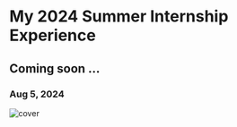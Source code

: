 # My 2024 Summer Internship Experience

## Coming soon ...

### Aug 5, 2024

![cover](/assets/images/iustino.com/internship.jpg)